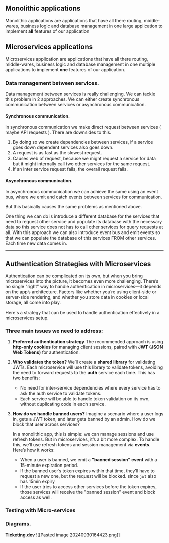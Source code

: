 
## Monolithic applications
Monolithic applications are applications that have all there routing, middle-wares, business logic and database management in one large application to implement **all** features of our application

## Microservices applications
Microservices application are applications that have all there routing, middle-wares, business logic and database management in one multiple applications to implement **one** features of our application.  

### Data management between services.
Data management between services is really challenging. We can tackle this problem in 2 approaches. We can either create synchronous communication between services or asynchronous communication.

#### Synchronous communication.  
in synchronous communication we make direct request between services ( maybe API requests ). There are downsides to this.  

1. By doing so we create dependencies between services, if a service goes down dependent services also goes down. 
2. A request is as fast as the slowest request.
3. Causes web of request, because we might request a service for data but it might internally call two other services for the same request.
4. If an inter service request fails, the overall request fails.
#### Asynchronous communication.
In asynchronous communication we can achieve the same using an event bus, where we emit and catch events between services for communication.

But this basically causes the same problems as mentioned above.

One thing we can do is introduce a different database for the services that need to request other service and populate its database with the necessary data so this service does not has to call other services for query requests at all. With this approach we can also introduce event bus and emit events so that we can populate the database of this services FROM other services. Each time new data comes in.


---

## Authentication Strategies with Microservices
Authentication can be complicated on its own, but when you bring microservices into the picture, it becomes even more challenging. There’s no single "right" way to handle authentication in microservices—it depends on the app’s architecture. Factors like whether you’re using client-side or server-side rendering, and whether you store data in cookies or local storage, all come into play.

Here's a strategy that can be used to handle authentication effectively in a microservices setup.

### Three main issues we need to address:

1. **Preferred authentication strategy**
   The recommended approach is using **http-only cookies** for managing client sessions, paired with **JWT (JSON Web Tokens)** for authentication. 

2. **Who validates the token?**
   We’ll create a **shared library** for validating JWTs. Each microservice will use this library to validate tokens, avoiding the need to forward requests to the **auth** service each time. This has two benefits:
   - No need for inter-service dependencies where every service has to ask the auth service to validate tokens.
   - Each service will be able to handle token validation on its own, without duplicating code in each service.

3. **How do we handle banned users?**
   Imagine a scenario where a user logs in, gets a JWT token, and later gets banned by an admin. How do we block that user across services?
   
   In a monolithic app, this is simple: we can manage sessions and use refresh tokens. But in microservices, it’s a bit more complex. To handle this, we’ll use refresh tokens and session management via **events**. Here’s how it works:
   
   - When a user is banned, we emit a **"banned session" event** with a 15-minute expiration period.
   - If the banned user’s token expires within that time, they’ll have to request a new one, but the request will be blocked. since `jwt` also has 15min expiry
   - If the user tries to access other services before the token expires, those services will receive the "banned session" event and block access as well.


### Testing with Micro-services

 
 


### Diagrams.

**Ticketing.dev**
![[Pasted image 20240930164423.png]]